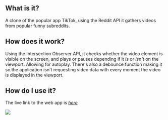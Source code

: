 ## What is it?

A clone of the popular app TikTok, using the Reddit API it gathers videos from popular funny subreddits.

## How does it work?

Using the Intersection Observer API, it checks whether the video element is visible on the screen, and plays or pauses depending if it *is* or *isn't* on the viewport. Allowing for autoplay. There's also a debounce  function making it so the application isn't requesting video data with every moment the video is displayed in the viewport. 


## How do I use it?

The live link to the web app is *[here](https://henrybalassiano.github.io/Tik-Tok-Clone/)*

<img src="https://i.imgur.com/DDToGAD.png"/>
